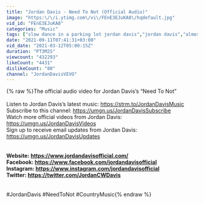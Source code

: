 ```yaml
---
title: "Jordan Davis - Need To Not (Official Audio)"
image: "https:\/\/i.ytimg.com\/vi\/FEnE3EJuKA8\/hqdefault.jpg"
vid_id: "FEnE3EJuKA8"
categories: "Music"
tags: ["slow dance in a parking lot jordan davis","jordan davis","almost maybes jordan davis"]
date: "2021-09-11T07:41:31+03:00"
vid_date: "2021-03-12T05:00:15Z"
duration: "PT3M2S"
viewcount: "432293"
likeCount: "4431"
dislikeCount: "80"
channel: "JordanDavisVEVO"
---
```

{% raw %}The official audio video for Jordan Davis’s “Need To Not”<br /><br />Listen to Jordan Davis’s latest music: <a rel="nofollow" target="blank" href="https://strm.to/JordanDavisMusic">https://strm.to/JordanDavisMusic</a><br />Subscribe to this channel: <a rel="nofollow" target="blank" href="https://umgn.us/JordanDavisSubscribe">https://umgn.us/JordanDavisSubscribe</a><br />Watch more official videos from Jordan Davis: <a rel="nofollow" target="blank" href="https://umgn.us/JordanDavisVideos">https://umgn.us/JordanDavisVideos</a><br />Sign up to receive email updates from Jordan Davis: <a rel="nofollow" target="blank" href="https://umgn.us/JordanDavisUpdates">https://umgn.us/JordanDavisUpdates</a><br /><br />******************************************<br />Website: <a rel="nofollow" target="blank" href="https://www.jordandavisofficial.com/">https://www.jordandavisofficial.com/</a><br />Facebook: <a rel="nofollow" target="blank" href="https://www.facebook.com/jordandavisofficial">https://www.facebook.com/jordandavisofficial</a><br />Instagram: <a rel="nofollow" target="blank" href="https://www.instagram.com/jordandavisofficial">https://www.instagram.com/jordandavisofficial</a><br />Twitter: <a rel="nofollow" target="blank" href="https://twitter.com/JordanCWDavis">https://twitter.com/JordanCWDavis</a><br /><br />******************************************<br />#JordanDavis #NeedToNot #CountryMusic{% endraw %}
